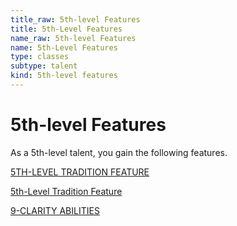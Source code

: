 ```yaml
---
title_raw: 5th-level Features
title: 5th-Level Features
name_raw: 5th-level Features
name: 5th-Level Features
type: classes
subtype: talent
kind: 5th-level features
---
```


# 5th-level Features

As a 5th-level talent, you gain the following features.

[5TH-LEVEL TRADITION FEATURE](./5th-Level%20Tradition%20Feature.md)

[5th-Level Tradition Feature](./5th-Level%20Tradition%20Feature/5th-Level%20Tradition%20Feature.md)

[9-CLARITY ABILITIES](./9-Clarity%20Abilities/9-Clarity%20Abilities.md)
